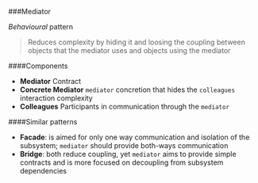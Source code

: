 ###Mediator

_Behavioural_ pattern

> Reduces complexity by hiding it and loosing the coupling between objects that the mediator uses and objects using the mediator

####Components

* **Mediator** Contract
* **Concrete Mediator** `mediator` concretion that hides the `colleagues` interaction complexity
* **Colleagues** Participants in communication through the `mediator`

####Similar patterns

* **Facade**: is aimed for only one way communication and isolation of the subsystem; `mediator` should provide both-ways communication
* **Bridge**: both reduce coupling, yet `mediator` aims to provide simple contracts and is more focused on decoupling from subsystem dependencies
